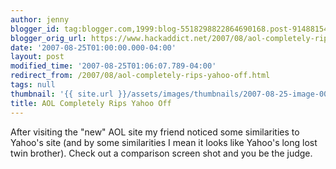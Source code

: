 ```yaml
---
author: jenny
blogger_id: tag:blogger.com,1999:blog-5518298822864690168.post-9148815447825794519
blogger_orig_url: https://www.hackaddict.net/2007/08/aol-completely-rips-yahoo-off.html
date: '2007-08-25T01:00:00.000-04:00'
layout: post
modified_time: '2007-08-25T01:06:07.789-04:00'
redirect_from: /2007/08/aol-completely-rips-yahoo-off.html
tags: null
thumbnail: '{{ site.url }}/assets/images/thumbnails/2007-08-25-image-0000.jpg'
title: AOL Completely Rips Yahoo Off
---
```


After visiting the "new" AOL site my friend noticed some similarities to Yahoo's site (and by some similarities I mean it looks like Yahoo's long lost twin brother).  Check out a comparison screen shot and you be the judge.<br/><br/><img alt="" border="0" id="BLOGGER_PHOTO_ID_5102499462832300530" src="{{ site.url }}/assets/images/2007-08-25-image-0000.jpg" style="margin: 0px auto 10px; display: block; text-align: center; "/><br/><img alt="" border="0" id="BLOGGER_PHOTO_ID_5102499724825305602" src="{{ site.url }}/assets/images/2007-08-25-image-0001.jpg" style="margin: 0px auto 10px; display: block; text-align: center; "/><br/>